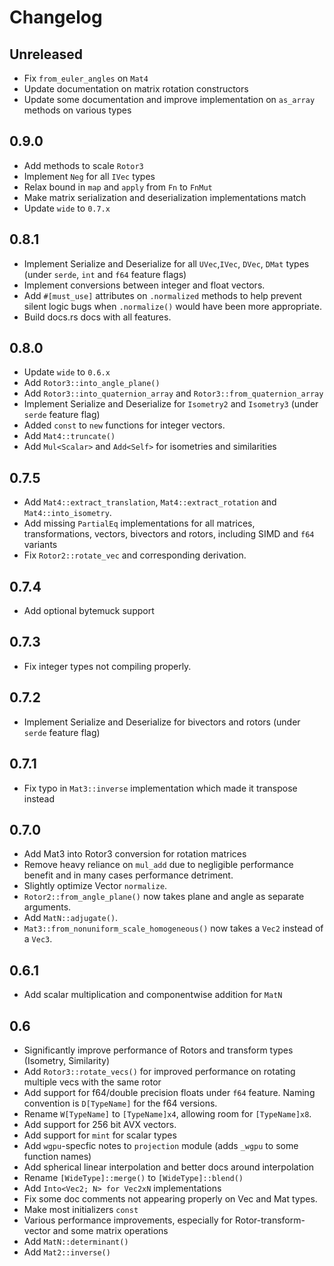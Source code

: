 # Changelog

<!-- next-header -->
## Unreleased

- Fix `from_euler_angles` on `Mat4`
- Update documentation on matrix rotation constructors
- Update some documentation and improve implementation on
`as_array` methods on various types

## 0.9.0

- Add methods to scale `Rotor3`
- Implement `Neg` for all `IVec` types
- Relax bound in `map` and `apply` from `Fn` to `FnMut`
- Make matrix serialization and deserialization implementations match
- Update `wide` to `0.7.x`

## 0.8.1

- Implement Serialize and Deserialize for all `UVec`,`IVec`, `DVec`, `DMat` types
  (under `serde`, `int` and `f64` feature flags)
- Implement conversions between integer and float vectors.
- Add `#[must_use]` attributes on `.normalized` methods to help prevent silent logic bugs when
`.normalize()` would have been more appropriate.
- Build docs.rs docs with all features.

## 0.8.0

- Update `wide` to `0.6.x`
- Add `Rotor3::into_angle_plane()`
- Add `Rotor3::into_quaternion_array` and `Rotor3::from_quaternion_array`
- Implement Serialize and Deserialize for `Isometry2` and `Isometry3` (under `serde` feature flag)
- Added `const` to `new` functions for integer vectors.
- Add `Mat4::truncate()`
- Add `Mul<Scalar>` and `Add<Self>` for isometries and similarities

## 0.7.5

- Add `Mat4::extract_translation`, `Mat4::extract_rotation` and `Mat4::into_isometry`.
- Add missing `PartialEq` implementations for all matrices, transformations, vectors, bivectors and rotors, including
  SIMD and `f64` variants
- Fix `Rotor2::rotate_vec` and corresponding derivation.

## 0.7.4

- Add optional bytemuck support

## 0.7.3

- Fix integer types not compiling properly.

## 0.7.2

- Implement Serialize and Deserialize for bivectors and rotors (under `serde` feature flag)

## 0.7.1

- Fix typo in `Mat3::inverse` implementation which made it transpose instead

## 0.7.0

- Add Mat3 into Rotor3 conversion for rotation matrices
- Remove heavy reliance on `mul_add` due to negligible performance benefit and in many cases performance detriment.
- Slightly optimize Vector `normalize`.
- `Rotor2::from_angle_plane()` now takes plane and angle as separate arguments.
- Add `MatN::adjugate()`.
- `Mat3::from_nonuniform_scale_homogeneous()` now takes a `Vec2` instead of a `Vec3`.

## 0.6.1

- Add scalar multiplication and componentwise addition for `MatN`

## 0.6

- Significantly improve performance of Rotors and transform types (Isometry, Similarity)
- Add `Rotor3::rotate_vecs()` for improved performance on rotating multiple vecs with the same rotor
- Add support for f64/double precision floats under `f64` feature. Naming convention is `D[TypeName]` for the f64
  versions.
- Rename `W[TypeName]` to `[TypeName]x4`, allowing room for `[TypeName]x8`.
- Add support for 256 bit AVX vectors.
- Add support for `mint` for scalar types
- Add `wgpu`-specfic notes to `projection` module (adds `_wgpu` to some function names)
- Add spherical linear interpolation and better docs around interpolation
- Rename `[WideType]::merge()` to `[WideType]::blend()`
- Add `Into<Vec2; N> for Vec2xN` implementations
- Fix some doc comments not appearing properly on Vec and Mat types.
- Make most initializers `const`
- Various performance improvements, especially for Rotor-transform-vector and some matrix operations
- Add `MatN::determinant()`
- Add `Mat2::inverse()`
